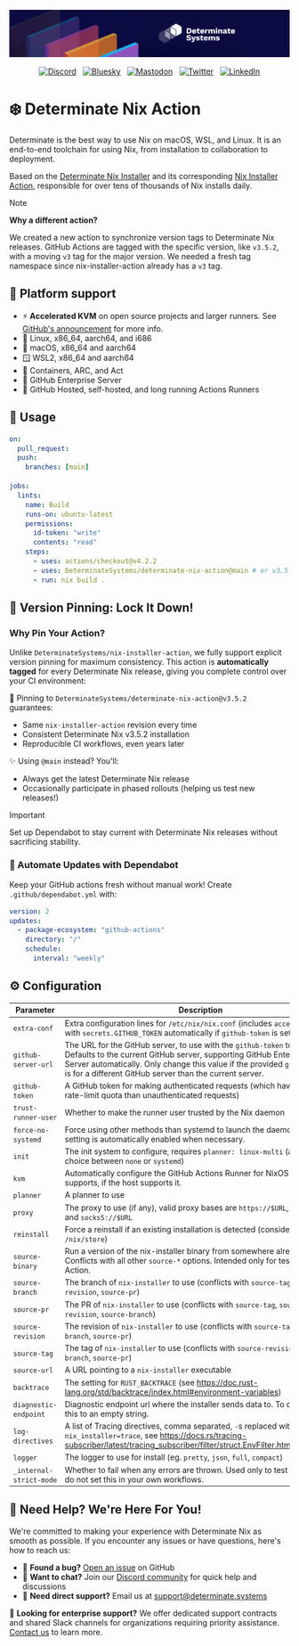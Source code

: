<p align="center">
  <a href="https://determinate.systems" target="_blank"><img src="https://raw.githubusercontent.com/determinatesystems/.github/main/.github/banner.jpg"></a>
</p>
<p align="center">
  &nbsp;<a href="https://determinate.systems/discord" target="_blank"><img alt="Discord" src="https://img.shields.io/discord/1116012109709463613?style=for-the-badge&logo=discord&logoColor=%23ffffff&label=Discord&labelColor=%234253e8&color=%23e4e2e2"></a>&nbsp;
  &nbsp;<a href="https://bsky.app/profile/determinate.systems" target="_blank"><img alt="Bluesky" src="https://img.shields.io/badge/Bluesky-0772D8?style=for-the-badge&logo=bluesky&logoColor=%23ffffff"></a>&nbsp;
  &nbsp;<a href="https://hachyderm.io/@determinatesystems" target="_blank"><img alt="Mastodon" src="https://img.shields.io/badge/Mastodon-6468fa?style=for-the-badge&logo=mastodon&logoColor=%23ffffff"></a>&nbsp;
  &nbsp;<a href="https://twitter.com/DeterminateSys" target="_blank"><img alt="Twitter" src="https://img.shields.io/badge/Twitter-303030?style=for-the-badge&logo=x&logoColor=%23ffffff"></a>&nbsp;
  &nbsp;<a href="https://www.linkedin.com/company/determinate-systems" target="_blank"><img alt="LinkedIn" src="https://img.shields.io/badge/LinkedIn-1667be?style=for-the-badge&logo=linkedin&logoColor=%23ffffff"></a>&nbsp;
</p>

# ️❄️ Determinate Nix Action

Determinate is the best way to use Nix on macOS, WSL, and Linux.
It is an end-to-end toolchain for using Nix, from installation to collaboration to deployment.

Based on the [Determinate Nix Installer](https://github.com/DeterminateSystems/nix-installer) and its corresponding [Nix Installer Action](https://github.com/DeterminateSystems/nix-installer-action), responsible for over tens of thousands of Nix installs daily.

> [!NOTE]
>
> **Why a different action?**
>
> We created a new action to synchronize version tags to Determinate Nix releases.
> GitHub Actions are tagged with the specific version, like `v3.5.2`, with a moving `v3` tag for the major version.
> We needed a fresh tag namespace since nix-installer-action already has a `v3` tag.

## 🫶 Platform support

- ⚡ **Accelerated KVM** on open source projects and larger runners. See [GitHub's announcement](https://github.blog/changelog/2023-02-23-hardware-accelerated-android-virtualization-on-actions-windows-and-linux-larger-hosted-runners/) for more info.
- 🐧 Linux, x86_64, aarch64, and i686
- 🍏 macOS, x86_64 and aarch64
- 🪟 WSL2, x86_64 and aarch64
- 🐋 Containers, ARC, and Act
- 🐙 GitHub Enterprise Server
- 💁 GitHub Hosted, self-hosted, and long running Actions Runners

## ️🔧 Usage

```yaml
on:
  pull_request:
  push:
    branches: [main]

jobs:
  lints:
    name: Build
    runs-on: ubuntu-latest
    permissions:
      id-token: "write"
      contents: "read"
    steps:
      - uses: actions/checkout@v4.2.2
      - uses: DeterminateSystems/determinate-nix-action@main # or v3.5.2 to pin to a release
      - run: nix build .
```

## 📌 Version Pinning: Lock It Down!

### Why Pin Your Action?

Unlike `DeterminateSystems/nix-installer-action`, we fully support explicit version pinning for maximum consistency.
This action is **automatically tagged** for every Determinate Nix release, giving you complete control over your CI environment:

📍 Pinning to `DeterminateSystems/determinate-nix-action@v3.5.2` guarantees:

- Same `nix-installer-action` revision every time
- Consistent Determinate Nix v3.5.2 installation
- Reproducible CI workflows, even years later

✨ Using `@main` instead? You'll:

- Always get the latest Determinate Nix release
- Occasionally participate in phased rollouts (helping us test new releases!)

> [!IMPORTANT]
> Set up Dependabot to stay current with Determinate Nix releases without sacrificing stability.

### 🤖 Automate Updates with Dependabot

Keep your GitHub actions fresh without manual work! Create `.github/dependabot.yml` with:

```yaml
version: 2
updates:
  - package-ecosystem: "github-actions"
    directory: "/"
    schedule:
      interval: "weekly"
```

## ️⚙️ Configuration

| Parameter               | Description                                                                                                                                                                                                                                                                    | Required | Default                    |
|-------------------------|--------------------------------------------------------------------------------------------------------------------------------------------------------------------------------------------------------------------------------------------------------------------------------|----------|----------------------------|
| `extra-conf`            | Extra configuration lines for `/etc/nix/nix.conf` (includes `access-tokens` with `secrets.GITHUB_TOKEN` automatically if `github-token` is set)                                                                                                                                |          |                            |
| `github-server-url`     | The URL for the GitHub server, to use with the `github-token` token. Defaults to the current GitHub server, supporting GitHub Enterprise Server automatically. Only change this value if the provided `github-token` is for a different GitHub server than the current server. |          | `${{ github.server_url }}` |
| `github-token`          | A GitHub token for making authenticated requests (which have a higher rate-limit quota than unauthenticated requests)                                                                                                                                                          |          | `${{ github.token }}`      |
| `trust-runner-user`     | Whether to make the runner user trusted by the Nix daemon                                                                                                                                                                                                                      |          | `true`                     |
| `force-no-systemd`      | Force using other methods than systemd to launch the daemon. This setting is automatically enabled when necessary.                                                                                                                                                             |          | `false`                    |
| `init`                  | The init system to configure, requires `planner: linux-multi` (allowing the choice between `none` or `systemd`)                                                                                                                                                                |          |                            |
| `kvm`                   | Automatically configure the GitHub Actions Runner for NixOS test supports, if the host supports it.                                                                                                                                                                            |          | `true`                     |
| `planner`               | A planner to use                                                                                                                                                                                                                                                               |          |                            |
| `proxy`                 | The proxy to use (if any), valid proxy bases are `https://$URL`, `http://$URL` and `socks5://$URL`                                                                                                                                                                             |          |                            |
| `reinstall`             | Force a reinstall if an existing installation is detected (consider backing up `/nix/store`)                                                                                                                                                                                   |          | `false`                    |
| `source-binary`         | Run a version of the nix-installer binary from somewhere already on disk. Conflicts with all other `source-*` options. Intended only for testing this Action.                                                                                                                  |          |                            |
| `source-branch`         | The branch of `nix-installer` to use (conflicts with `source-tag`, `source-revision`, `source-pr`)                                                                                                                                                                             |          |                            |
| `source-pr`             | The PR of `nix-installer` to use (conflicts with `source-tag`, `source-revision`, `source-branch`)                                                                                                                                                                             |          |                            |
| `source-revision`       | The revision of `nix-installer` to use (conflicts with `source-tag`, `source-branch`, `source-pr`)                                                                                                                                                                             |          |                            |
| `source-tag`            | The tag of `nix-installer` to use (conflicts with `source-revision`, `source-branch`, `source-pr`)                                                                                                                                                                             |          | `v3.5.2`                   |
| `source-url`            | A URL pointing to a `nix-installer` executable                                                                                                                                                                                                                                 |          |                            |
| `backtrace`             | The setting for `RUST_BACKTRACE` (see https://doc.rust-lang.org/std/backtrace/index.html#environment-variables)                                                                                                                                                                |          |                            |
| `diagnostic-endpoint`   | Diagnostic endpoint url where the installer sends data to. To disable set this to an empty string.                                                                                                                                                                             |          | `-`                        |
| `log-directives`        | A list of Tracing directives, comma separated, `-`s replaced with `_` (eg. `nix_installer=trace`, see https://docs.rs/tracing-subscriber/latest/tracing_subscriber/filter/struct.EnvFilter.html#directives)                                                                    |          |                            |
| `logger`                | The logger to use for install (eg. `pretty`, `json`, `full`, `compact`)                                                                                                                                                                                                        |          |                            |
| `_internal-strict-mode` | Whether to fail when any errors are thrown. Used only to test the Action; do not set this in your own workflows.                                                                                                                                                               |          | `false`                    |

## 🛟 Need Help? We're Here For You!

We're committed to making your experience with Determinate Nix as smooth as possible. If you encounter any issues or have questions, here's how to reach us:

- 🐛 **Found a bug?** [Open an issue](https://github.com/DeterminateSystems/determinate-nix-action/issues/new) on GitHub
- 💬 **Want to chat?** Join our [Discord community](https://determinate.systems/discord) for quick help and discussions
- 📧 **Need direct support?** Email us at [support@determinate.systems](mailto:support@determinate.systems)

🤝 **Looking for enterprise support?** We offer dedicated support contracts and shared Slack channels for organizations requiring priority assistance. [Contact us](mailto:support@determinate.systems) to learn more.
